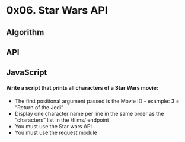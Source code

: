 # 0x06. Star Wars API
## Algorithm
## API
## JavaScript

#### Write a script that prints all characters of a Star Wars movie:
- The first positional argument passed is the Movie ID - example: 3 = “Return of the Jedi”
- Display one character name per line in the same order as the “characters” list in the /films/ endpoint
- You must use the Star wars API
- You must use the request module

